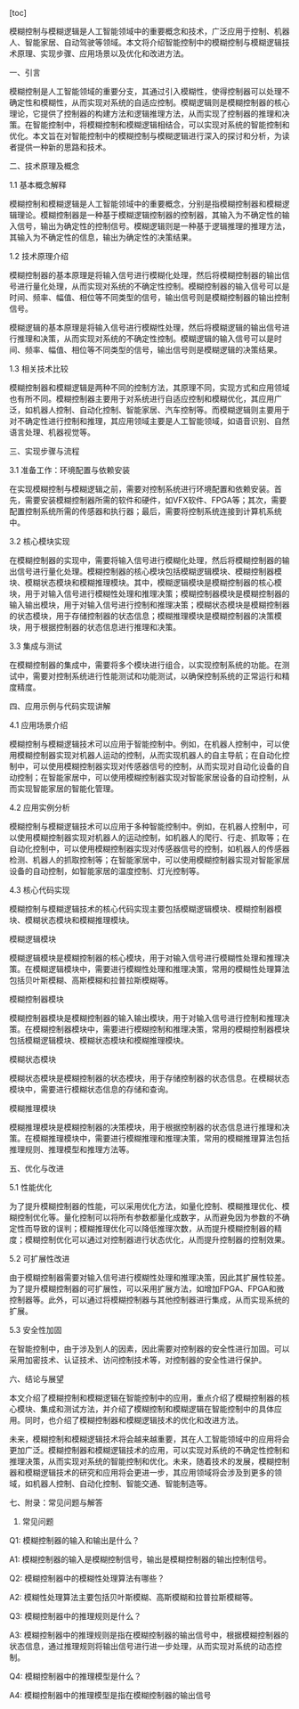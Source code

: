 
[toc]                    
                
                
模糊控制与模糊逻辑是人工智能领域中的重要概念和技术，广泛应用于控制、机器人、智能家居、自动驾驶等领域。本文将介绍智能控制中的模糊控制与模糊逻辑技术原理、实现步骤、应用场景以及优化和改进方法。

一、引言

模糊控制是人工智能领域的重要分支，其通过引入模糊性，使得控制器可以处理不确定性和模糊性，从而实现对系统的自适应控制。模糊逻辑则是模糊控制器的核心理论，它提供了控制器的构建方法和逻辑推理方法，从而实现了控制器的推理和决策。在智能控制中，将模糊控制和模糊逻辑相结合，可以实现对系统的智能控制和优化。本文旨在对智能控制中的模糊控制与模糊逻辑进行深入的探讨和分析，为读者提供一种新的思路和技术。

二、技术原理及概念

1.1 基本概念解释

模糊控制和模糊逻辑是人工智能领域中的重要概念，分别是指模糊控制器和模糊逻辑理论。模糊控制器是一种基于模糊逻辑控制器的控制器，其输入为不确定性的输入信号，输出为确定性的控制信号。模糊逻辑则是一种基于逻辑推理的推理方法，其输入为不确定性的信息，输出为确定性的决策结果。

1.2 技术原理介绍

模糊控制器的基本原理是将输入信号进行模糊化处理，然后将模糊控制器的输出信号进行量化处理，从而实现对系统的不确定性控制。模糊控制器的输入信号可以是时间、频率、幅值、相位等不同类型的信号，输出信号则是模糊控制器的输出控制信号。

模糊逻辑的基本原理是将输入信号进行模糊性处理，然后将模糊逻辑的输出信号进行推理和决策，从而实现对系统的不确定性控制。模糊逻辑的输入信号可以是时间、频率、幅值、相位等不同类型的信号，输出信号则是模糊逻辑的决策结果。

1.3 相关技术比较

模糊控制器和模糊逻辑是两种不同的控制方法，其原理不同，实现方式和应用领域也有所不同。模糊控制器主要用于对系统进行自适应控制和模糊优化，其应用广泛，如机器人控制、自动化控制、智能家居、汽车控制等。而模糊逻辑则主要用于对不确定性进行控制和推理，其应用领域主要是人工智能领域，如语音识别、自然语言处理、机器视觉等。

三、实现步骤与流程

3.1 准备工作：环境配置与依赖安装

在实现模糊控制与模糊逻辑之前，需要对控制系统进行环境配置和依赖安装。首先，需要安装模糊控制器所需的软件和硬件，如VFX软件、FPGA等；其次，需要配置控制系统所需的传感器和执行器；最后，需要将控制系统连接到计算机系统中。

3.2 核心模块实现

在模糊控制器的实现中，需要将输入信号进行模糊化处理，然后将模糊控制器的输出信号进行量化处理。模糊控制器的核心模块包括模糊逻辑模块、模糊控制器模块、模糊状态模块和模糊推理模块。其中，模糊逻辑模块是模糊控制器的核心模块，用于对输入信号进行模糊性处理和推理决策；模糊控制器模块是模糊控制器的输入输出模块，用于对输入信号进行控制和推理决策；模糊状态模块是模糊控制器的状态模块，用于存储控制器的状态信息；模糊推理模块是模糊控制器的决策模块，用于根据控制器的状态信息进行推理和决策。

3.3 集成与测试

在模糊控制器的集成中，需要将多个模块进行组合，以实现控制系统的功能。在测试中，需要对控制系统进行性能测试和功能测试，以确保控制系统的正常运行和精度精度。

四、应用示例与代码实现讲解

4.1 应用场景介绍

模糊控制与模糊逻辑技术可以应用于智能控制中。例如，在机器人控制中，可以使用模糊控制器实现对机器人运动的控制，从而实现机器人的自主导航；在自动化控制中，可以使用模糊控制器实现对传感器信号的控制，从而实现对自动化设备的自动控制；在智能家居中，可以使用模糊控制器实现对智能家居设备的自动控制，从而实现智能家居的智能化管理。

4.2 应用实例分析

模糊控制与模糊逻辑技术可以应用于多种智能控制中。例如，在机器人控制中，可以使用模糊控制器实现对机器人的运动控制，如机器人的爬行、行走、抓取等；在自动化控制中，可以使用模糊控制器实现对传感器信号的控制，如机器人的传感器检测、机器人的抓取控制等；在智能家居中，可以使用模糊控制器实现对智能家居设备的自动控制，如智能家居的温度控制、灯光控制等。

4.3 核心代码实现

模糊控制与模糊逻辑技术的核心代码实现主要包括模糊逻辑模块、模糊控制器模块、模糊状态模块和模糊推理模块。

模糊逻辑模块

模糊逻辑模块是模糊控制器的核心模块，用于对输入信号进行模糊性处理和推理决策。在模糊逻辑模块中，需要进行模糊性处理和推理决策，常用的模糊性处理算法包括贝叶斯模糊、高斯模糊和拉普拉斯模糊等。

模糊控制器模块

模糊控制器模块是模糊控制器的输入输出模块，用于对输入信号进行控制和推理决策。在模糊控制器模块中，需要进行模糊控制和推理决策，常用的模糊控制器模块包括模糊逻辑模块、模糊状态模块和模糊推理模块。

模糊状态模块

模糊状态模块是模糊控制器的状态模块，用于存储控制器的状态信息。在模糊状态模块中，需要进行模糊状态信息的存储和查询。

模糊推理模块

模糊推理模块是模糊控制器的决策模块，用于根据控制器的状态信息进行推理和决策。在模糊推理模块中，需要进行模糊推理和推理决策，常用的模糊推理算法包括推理规则、推理模型和推理方法等。

五、优化与改进

5.1 性能优化

为了提升模糊控制器的性能，可以采用优化方法，如量化控制、模糊推理优化、模糊控制优化等。量化控制可以将所有参数都量化成数字，从而避免因为参数的不确定性而导致的误判；模糊推理优化可以降低推理次数，从而提升模糊控制器的精度；模糊控制优化可以通过对控制器进行状态优化，从而提升控制器的控制效果。

5.2 可扩展性改进

由于模糊控制器需要对输入信号进行模糊性处理和推理决策，因此其扩展性较差。为了提升模糊控制器的可扩展性，可以采用扩展方法，如增加FPGA、FPGA和微控制器等。此外，可以通过将模糊控制器与其他控制器进行集成，从而实现系统的扩展。

5.3 安全性加固

在智能控制中，由于涉及到人的因素，因此需要对控制器的安全性进行加固。可以采用加密技术、认证技术、访问控制技术等，对控制器的安全性进行保护。

六、结论与展望

本文介绍了模糊控制和模糊逻辑在智能控制中的应用，重点介绍了模糊控制器的核心模块、集成和测试方法，并介绍了模糊控制和模糊逻辑在智能控制中的具体应用。同时，也介绍了模糊控制器和模糊逻辑技术的优化和改进方法。

未来，模糊控制和模糊逻辑技术将会越来越重要，其在人工智能领域中的应用将会更加广泛。模糊控制器和模糊逻辑技术的应用，可以实现对系统的不确定性控制和推理决策，从而实现对系统的智能控制和优化。未来，随着技术的发展，模糊控制器和模糊逻辑技术的研究和应用将会更进一步，其应用领域将会涉及到更多的领域，如机器人控制、自动化控制、智能交通、智能制造等。

七、附录：常见问题与解答

1. 常见问题

Q1: 模糊控制器的输入和输出是什么？

A1: 模糊控制器的输入是模糊控制信号，输出是模糊控制器的输出控制信号。

Q2: 模糊控制器中的模糊性处理算法有哪些？

A2: 模糊性处理算法主要包括贝叶斯模糊、高斯模糊和拉普拉斯模糊等。

Q3: 模糊控制器中的推理规则是什么？

A3: 模糊控制器中的推理规则是指在模糊控制器的输出信号中，根据模糊控制器的状态信息，通过推理规则将输出信号进行进一步处理，从而实现对系统的动态控制。

Q4: 模糊控制器中的推理模型是什么？

A4: 模糊控制器中的推理模型是指在模糊控制器的输出信号

